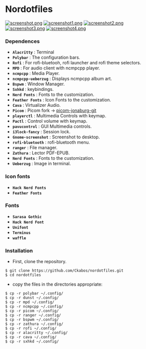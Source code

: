 # Nordotfiles

[![screenshot.png](https://i.postimg.cc/yNbHCj3z/screenshot.png)](https://postimg.cc/p9z7DDB0)
[![screenshot1.png](https://i.postimg.cc/7hPM13Xf/screenshot1.png)](https://postimg.cc/wyPmgsCp)
[![screenshot2.png](https://i.postimg.cc/Wz4gq2bZ/screenshot2.png)](https://postimg.cc/S2wJwb9Q)
[![screenshot3.png](https://i.postimg.cc/MKv1WKL2/screenshot3.png)](https://postimg.cc/ZCzWHZZV)
[![screenshot4.png](https://i.postimg.cc/cJbrkQsv/screenshot4.png)](https://postimg.cc/bG1ysSSP)
<!------------------------------------------------------------------------------------------>


### Dependences

- **`Alacritty`** : Terminal
- **`Polybar`** : The configuration bars.
- **`Rofi`** : For rofi-bluetooh, rofi launcher and rofi theme selectors.
- **`MPD`** : For audio client with ncmpcpp player.
- **`ncmpcpp`** : Media Player.
- **`ncmpcpp-ueberzug`** : Displays ncmpcpp album art. 
- **`Bspwm`** : Window Manager.
- **`Sxhkd`** : keybindings.
- **`Nerd Fonts`** : Fonts to the customization.
- **`Feather Fonts`** :  Icon Fonts to the customization.
- **`Cava`** : Virtualizer Audio.
- **`Picom`** : Picom fork -> [picom-jonaburg-git](https://aur.archlinux.org/packages/picom-jonaburg-git)
- **`playerctl`** : Multimedia Controls with keymap. 
- **`Pactl`** : Control volume with keymap.
- **`pavucontrol`** : GUI Multimedia controls.
- **`i3lock-fancy`** : Session lock.
- **`Gnome-screenshot`** : Screenshot to desktop.
- **`rofi-bluetooth`** : rofi-bluetooth menu.
- **`ranger`** : File manager.
- **`Zathura`** : Lector PDF-EPUB.
- **`Nerd Fonts`** : Fonts to the customization.
- **`Ueberzug`** :  Image in terminal.

### Icon fonts

- **`Hack Nerd Fonts`**
- **`Feather Fonts`**

### Fonts

- **`Sarasa Gothic`**
- **`Hack Nerd Font`**
- **`Unifont`**
- **`Terminus`**
- **`waffle`**

### Installation 

- First, clone the repository.

```
$ git clone https://github.com/Ckabos/nordotfiles.git
$ cd nordotfiles
```

- copy the files in the directories appropriate:

```
$ cp -r polybar ~/.config/
$ cp -r dunst ~/.config/
$ cp -r mpd ~/.config/
$ cp -r ncmpcpp ~/.config/
$ cp -r picom ~/.config/
$ cp -r ranger ~/.config/
$ cp -r bspwm ~/.config/
$ cp -r zathura ~/.config/
$ cp -r rofi ~/.config/
$ cp -r alacritty ~/.config/
$ cp -r cava ~/.config/
$ cp -r sxhkd ~/.config/
```
